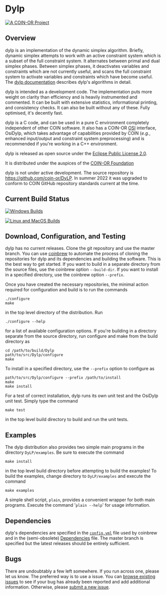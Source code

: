 # Dylp

[
 ![A COIN-OR Project](https://coin-or.github.io/coin-or-badge.png)
](https://www.coin-or.org)

## Overview

dylp is an implementation of the dynamic simplex algorithm.
Briefly, dynamic simplex attempts to work with an active constraint system
which is a subset of the full constraint system.
It alternates between primal and dual simplex phases.
Between simplex phases, it deactivates variables and
constraints which are not currently useful, and scans the full constraint
system to activate variables and constraints which have become useful.
The [dylp documentation](doc/dylp.pdf) describes dylp's algorithms
in detail.

dylp is intended as a development code.
The implementation puts more weight on clarity than efficiency and is heavily
instrumented and commented.
It can be built with extensive statistics, informational printing, and
consistency checks.
It can also be built without any of these.
Fully optimised, it's decently fast.

dylp is a C code, and can be used in a pure C environment completely
independent of other COIN software.
It also has a COIN-OR [OSI](https://github.com/coin-or/Osi) interface,
OsiDylp, which takes advantage of capabilities provided by COIN
(_e.g._, enhanced input/output and constraint system preprocessing) and is
recommended if you're working in a C++ environment.

dylp is released as open source under the
[Eclipse Public License 2.0](http://www.opensource.org/licenses/EPL-2.0).

It is distributed under the auspices of the [COIN-OR Foundation](https://www.coin-or.org)

dylp is not under active development.
The source repository is https://github.com/coin-or/DyLP.
In summer 2022 it was upgraded to conform to 
COIN GitHub repository standards current at the time.

## Current Build Status

[![Windows Builds](https://github.com/coin-or/DyLP/actions/workflows/windows-ci.yml/badge.svg?branch=master)](https://github.com/coin-or/DyLP/actions/workflows/windows-ci.yml?query=branch%3Amaster)

[![Linux and MacOS Builds](https://github.com/coin-or/DyLP/actions/workflows/linux-ci.yml/badge.svg?branch=master)](https://github.com/coin-or/DyLP/actions/workflows/linux-ci.yml?query=branch%3Amaster)

## Download, Configuration, and Testing

dylp has no current releases.
Clone the git repository and use the master branch.
You can use [coinbrew](https://github.com/coin-or/coinbrew) to automate the
process of cloning the repositories for dylp and its dependencies and building
the software.
This is the best way to get started.
If you want to build in a separate directory from
the source files, use the coinbrew option `--build-dir`.
If you want to install in a specified directory, use the coinbrew option
`--prefix`.

Once you have created the necessary repositories, the minimal action
required for configuration and build is to run the commands
```
./configure
make
```
in the top level directory of the distribution.
Run
```
./configure --help
```
for a list of available configuration options.
If you're building in a directory separate from the source directory, run
configure and make from the build directory as
```
cd /path/to/build/Dylp
path/to/src/Dylp/configure
make
```
To install in a specified directory, use the `--prefix` option to configure as
```
path/to/src/Dylp/configure --prefix /path/to/install
make
make install
```

For a test of correct installation, dylp runs its own unit test and the
OsiDylp unit test.
Simply type the command
```
make test
```
in the top level build directory to build and run the unit tests.


## Examples

The dylp distribution also provides two simple main programs in the directory
`DyLP/examples`.
Be sure to execute the command 
```
make install
```
in the top level build directory before attempting to build the examples!
To build the examples, change directory to `DyLP/examples` and execute the
command
```
make examples
```
A simple shell script, `plain`, provides a convenient wrapper for both main
programs.
Execute the command '`plain --help`' for usage information.


## Dependencies

dylp's dependencies are specified in the
[`config.yml`](.coin-or/config.yml)
file used by coinbrew and in the (semi-obsolete)
[Dependencies](.coin-or/Dependencies)
file.
The master branch is specified but the latest releases should be entirely
sufficient.

## Bugs

There are undoubtably a few left somewhere.
If you run across one, please let us know.
The preferred way is to use a issue.
You can [browse existing issues](https://github.com/coin-or/DyLP/issues) to
see if your bug has already been reported and add additional information.
Otherwise, please
[submit a new issue](https://github.com/coin-or/DyLP/issues/new).

